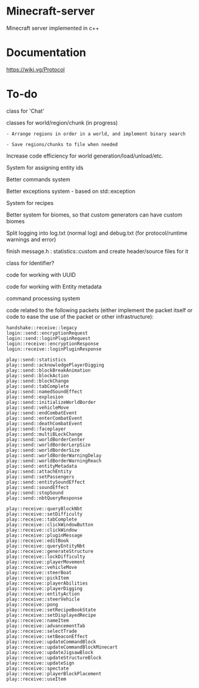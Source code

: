 # Minecraft-server
Minecraft server implemented in c++

# Documentation
https://wiki.vg/Protocol

# To-do
class for 'Chat'

classes for world/region/chunk (in progress)

	- Arrange regions in order in a world, and implement binary search

	- Save regions/chunks to file when needed

Increase code efficiency for world generation/load/unload/etc.

System for assigning entity ids

Better commands system

Better exceptions system - based on std::exception

System for recipes

Better system for biomes, so that custom generators can have custom biomes

Split logging into log.txt (normal log) and debug.txt (for protocol/runtime warnings and error)

finish message.h : statistics::custom and create header/source files for it

class for Identifier?

code for working with UUID

code for working with Entity metadata

command processing system

code related to the following packets (either implement the packet itself or code to ease the use of the packet or other infrastructure):

	handshake::receive::legacy
	login::send::encryptionRequest
	login::send::loginPluginRequest
	login::receive::encryptionResponse
	login::receive::loginPluginResponse

	play::send::statistics
	play::send::acknowledgePlayerDigging
	play::send::blockBreakAnimation
	play::send::blockAction
	play::send::blockChange
	play::send::tabComplete
	play::send::namedSoundEffect
	play::send::explosion
	play::send::initializeWorldBorder
	play::send::vehicleMove
	play::send::endCombatEvent
	play::send::enterCombatEvent
	play::send::deathCombatEvent
	play::send::faceplayer
	play::send::multiBLockChange
	play::send::worldBorderCenter
	play::send::worldBorderLerpSize
	play::send::worldBorderSize
	play::send::worldBorderWarningDelay
	play::send::worldBorderWarningReach
	play::send::entityMetadata
	play::send::attachEntity
	play::send::setPassengers
	play::send::entitySoundEffect
	play::send::soundEffect
	play::send::stopSound
	play::send::nbtQueryResponse

	play::receive::queryBlockNbt
	play::receive::setDifficulty
	play::receive::tabComplete
	play::receive::clickWindowButton
	play::receive::clickWindow
	play::receive::pluginMessage
	play::receive::editBook
	play::receive::queryEntityNbt
	play::receive::generateStructure
	play::receive::lockDifficulty
	play::receive::playerMovement
	play::receive::vehicleMove
	play::receive::steerBoat
	play::receive::pickItem
	play::receive::playerAbilities
	play::receive::playerDigging
	play::receive::entityAction
	play::receive::steerVehicle
	play::receive::pong
	play::receive::setRecipeBookState
	play::receive::setDisplayedRecipe
	play::receive::nameItem
	play::receive::advancementTab
	play::receive::selectTrade
	play::receive::setBeaconEffect
	play::receive::updateCommandBlock
	play::receive::updateCommandBlockMinecart
	play::receive::updateJigsawBlock
	play::receive::updateStructureBlock
	play::receive::updateSign
	play::receive::spectate
	play::receive::playerBlockPlacement
	play::receive::useItem
